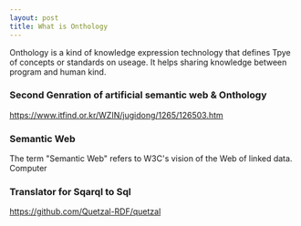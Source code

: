 ```yaml
---
layout: post
title: What is Onthology
---
```


Onthology is a kind of knowledge expression technology that defines Tpye of concepts or standards on useage.
It helps sharing knowledge between program and human kind.


### Second Genration of artificial semantic web & Onthology
https://www.itfind.or.kr/WZIN/jugidong/1265/126503.htm

### Semantic Web
The term "Semantic Web" refers to W3C's vision of the Web of linked data.
Computer

### Translator for Sqarql to Sql
https://github.com/Quetzal-RDF/quetzal